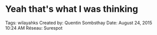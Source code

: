# Yeah that's what I was thinking

Tags: wilayahks
Created by: Quentin Sombsthay
Date: August 24, 2015 10:24 AM
Réseau: Surespot